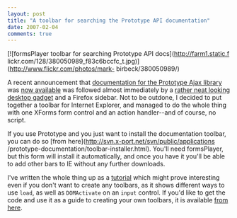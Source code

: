 ```yaml
---
layout: post
title: "A toolbar for searching the Prototype API documentation"
date: 2007-02-04
comments: true
---
```

[![formsPlayer toolbar for searching Prototype API docs](http://farm1.static.f
lickr.com/128/380050989_f83c6bccfc_t.jpg)](http://www.flickr.com/photos/mark-
birbeck/380050989/)

  
A recent announcement that [documentation for the Prototype Ajax
library](http://prototypejs.org/api/) was [now
available](http://prototypejs.org/2007/1/18/prototype-documentation-is-here)
was followed almost immediately by a [rather neat looking desktop
gadget](http://www.bartelme.at/journal/archive/prototype_reference_widget/)
and a Firefox sidebar. Not to be outdone, I decided to put together a toolbar
for Internet Explorer, and managed to do the whole thing with one XForms form
control and an action handler--and of course, no script.

<!-- more -->

  
If you use Prototype and you just want to install the documentation toolbar,
you can do so [from here](http://svn.x-port.net/svn/public/applications
/prototype-documentation/toolbar-installer.html). You'll need formsPlayer, but
this form will install it automatically, and once you have it you'll be able
to add other bars to IE without any further downloads.

  
I've written the whole thing up as a [tutorial](/how-to/toolbar-prototype)
which might prove interesting even if you don't want to create any toolbars,
as it shows different ways to use `load`, as well as `DOMActivate` on an
`input` control. If you'd like to get the code and use it as a guide to
creating your own toolbars, it is available [from
here](http://svn.x-port.net/svn/public/applications/prototype-documentation/).


